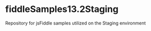 fiddleSamples13.2Staging
========================

Repository for jsFiddle samples utilized on the Staging environment
